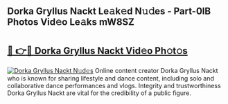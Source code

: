 ## Dorka Gryllus Nackt Le𝚊k𝚎d N𝚞𝚍es - Part-0lB Photos Vid𝚎o Le𝚊ks mW8SZ

# <h2><a href="http://fb9awnc.evod.top/?m=Dorka+Gryllus+Nackt">🔗 👉🔴 Dorka Gryllus Nackt Vid𝚎o Ph𝚘t𝚘s</a></h2>

[![Dorka Gryllus Nackt N𝚞d𝚎s](https://i.imgur.com/8V9OHl7.gif)](http://fb9awnc.evod.top/?m=Dorka+Gryllus+Nackt)
Online content creator Dorka Gryllus Nackt who is known for sharing lifestyle and dance content, including solo and collaborative dance performances and vlogs. Integrity and trustworthiness Dorka Gryllus Nackt are vital for the credibility of a public figure. 
